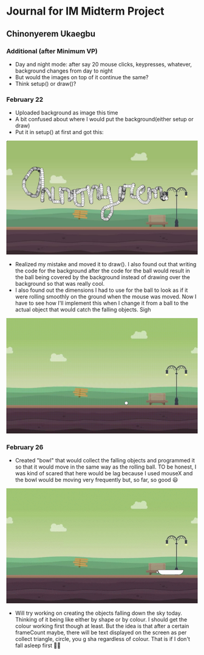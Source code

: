# Journal for IM Midterm Project

## Chinonyerem Ukaegbu

### Additional (after Minimum VP)
+ Day and night mode: after say 20 mouse clicks, keypresses, whatever, background changes from day to night
+ But would the images on top of it continue the same?
+ Think setup() or draw()?

### February 22
+ Uploaded background as image this time
+ A bit confused about where I would put the background(either setup or draw)
+ Put it in setup() at first and got this:

![Setup()Error](imagesTrials/Screenshot%20(224).png)

+ Realized my mistake and moved it to draw(). I also found out that writing the code for the background after the code for the ball would result in the ball being covered by the background instead of drawing over the background so that was really cool.
+ I also found out the dimensions I had to use for the ball to look as if it were rolling smoothly on the ground when the mouse was moved. Now I have to see how I'll implement this when I change it from a ball to the actual object that would catch the falling objects. Sigh

![RollingBall](imagesTrials/rollingball.gif)

### February 26
+ Created "bowl" that would collect the falling objects and programmed it so that it would move in the same way as the rolling ball. TO be honest, I was kind of scared that here would be lag because I used mouseX and the bowl would be moving very frequently but, so far, so good :smiley:

![RollingBowl](imagesTrials/rollingbowl.gif)

+ Will try working on creating the objects falling down the sky today. Thinking of it being like either by shape or by colour. I should get the colour working first though at least. But the idea is that after a certain frameCount maybe, there will be text displayed on the screen as per collect triangle, circle, you g sha regardless of colour. That is if I don't fall asleep first :guardsman:
